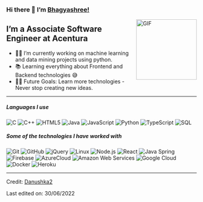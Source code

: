  <h3 id="hi-there--im-danushka">Hi there 👋 I’m <a href="https://github.com/Bhagya100">Bhagyashree!</a></h3>
<img align="right" alt="GIF" height="160px" src="https://media.giphy.com/media/Ah3zHH7hvsSB2/giphy.gif">
<h2 id="im-a-associate-software-engineer-at-acentura">I’m a Associate Software Engineer at Acentura</h2>
<ul>
<li>👨‍💻 I’m currently working on machine learning and data mining projects using python.</li>
<li>📚 Learning everything about Frontend and Backend technologies 😅</li>
<li>💪🏼 Future Goals: Learn more technologies - Never stop creating new ideas.</li>
</ul>
<hr>
<h5 id="languages-i-use">Languages I use</h5>
<p><img src="https://img.shields.io/badge/-C-000000?style=flat&amp;logo=c" alt="C">
<img src="https://img.shields.io/badge/-C++-000000?style=flat&amp;logo=c%2B%2B" alt="C++">
<img src="https://img.shields.io/badge/-HTML5-000000?style=flat&amp;logo=html5" alt="HTML5">
<img src="https://img.shields.io/badge/-Java-000000?style=flat&amp;logo=java" alt="Java">
<img src="https://img.shields.io/badge/-JavaScript-000000?style=flat&amp;logo=javascript" alt="JavaScript">
<img src="https://img.shields.io/badge/-Python-000000?style=flat&amp;logo=python" alt="Python">
<img src="https://img.shields.io/badge/-TypeScript-000000?style=flat&amp;logo=typescript" alt="TypeScript">
<img src="https://img.shields.io/badge/-SQL-000000?style=flat&amp;logo=postgresql" alt="SQL"></p>
<h5 id="some-of-the-technologies-i-have-worked-with">Some of the technologies I have worked with</h5>
<p><img src="https://img.shields.io/badge/-Git-222222?style=flat&amp;logo=git&amp;logoColor=F05032" alt="Git">
<img src="https://img.shields.io/badge/-GitHub-222222?style=flat&amp;logo=github&amp;logoColor=181717" alt="GitHub">
<img src="https://img.shields.io/badge/-jQuery-222222?style=flat&amp;logo=jQuery&amp;logoColor=0769AD" alt="jQuery">
<img src="https://img.shields.io/badge/-Linux-222222?style=flat&amp;logo=linux&amp;logoColor=FCC624" alt="Linux">
<img src="https://img.shields.io/badge/-Node.js-222222?style=flat&amp;logo=node.js&amp;logoColor=339933" alt="Node.js">
<img src="https://img.shields.io/badge/-React-222222?style=flat&amp;logo=React&amp;logoColor=61DAFB" alt="React">
<img src="https://img.shields.io/badge/-Spring-222222?style=flat&amp;logo=spring&amp;logoColor=6DB33F" alt="Java Spring">
<img src="https://img.shields.io/badge/Firebase-222222?style=flat-square&amp;logo=firebase" alt="Firebase">
<img src="https://img.shields.io/badge/Microsoft%20Azure-222222?style=flat-square&amp;logo=microsoft-azure" alt="AzureCloud">
<img src="https://img.shields.io/badge/-Amazon%20Web%20Services-222222?style=flat-square&amp;logo=Amazon-Web-Service" alt="Amazon Web Services">
<img src="https://img.shields.io/badge/Google%20Cloud-black?style=flat-square&amp;logo=google-cloud" alt="Google Cloud">
<img src="https://img.shields.io/badge/-Docker-black?style=flat-square&amp;logo=docker" alt="Docker">
<img src="https://img.shields.io/badge/-Heroku-222222?style=flat-square&amp;logo=heroku" alt="Heroku">
<br></p>
<hr>
<p>Credit: <a href="https://github.com/Danushka2">Danushka2</a></p>
<p>Last edited on: 30/06/2022</p> 
